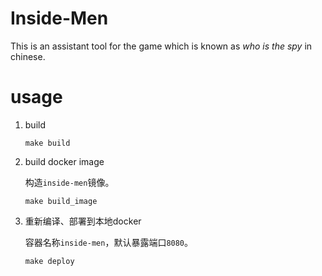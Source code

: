 # Inside-Men

This is an assistant tool for the game which is known as *who is the spy* in chinese.

# usage

1. build

    ```shell
    make build
    ```

1. build docker image

   构造`inside-men`镜像。

   ```shell
   make build_image
   ```

1. 重新编译、部署到本地docker

   容器名称`inside-men`，默认暴露端口`8080`。

   ```shell
   make deploy
   ```
